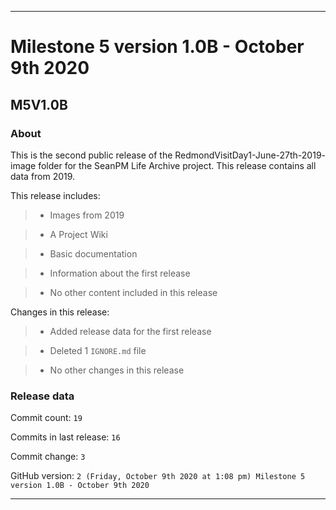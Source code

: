 
***

# Milestone 5 version 1.0B - October 9th 2020

## M5V1.0B

### About

This is the second public release of the RedmondVisitDay1-June-27th-2019- image folder for the SeanPM Life Archive project. This release contains all data from 2019.

This release includes:

> * Images from 2019

> * A Project Wiki

> * Basic documentation

> * Information about the first release

> * No other content included in this release

Changes in this release:

> * Added release data for the first release

> * Deleted 1 `IGNORE.md` file

> * No other changes in this release

### Release data

Commit count: `19`

Commits in last release: `16`

Commit change: `3`

GitHub version: `2 (Friday, October 9th 2020 at 1:08 pm) Milestone 5 version 1.0B - October 9th 2020`

***
